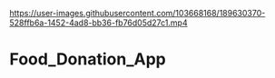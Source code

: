 

https://user-images.githubusercontent.com/103668168/189630370-528ffb6a-1452-4ad8-bb36-fb76d05d27c1.mp4

# Food_Donation_App
